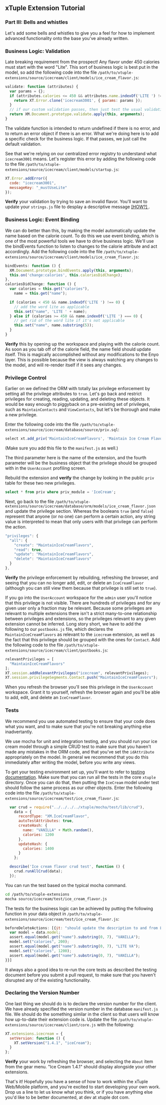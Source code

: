## xTuple Extension Tutorial
### Part III: Bells and whistles

Let's add some bells and whistles to give you a feel for how to implement advanced functionality onto the base you've already written.

### Business Logic: Validation

Late breaking requirement from the prospect! Any flavor under 450 calories must start with the word "Lite". This sort of business logic is best put in the model, so add the following code into the file `/path/to/xtuple-extensions/source/icecream/client/models/ice_cream_flavor.js`:

```javascript
validate: function (attributes) {
  var params = {};
  if (attributes.calories <= 450 && attributes.name.indexOf('LITE ') !== 0) {
    return XT.Error.clone('icecream3001', { params: params });
  }
  // if our custom validation passes, then just test the usual validation
  return XM.Document.prototype.validate.apply(this, arguments);
}
```

The validate function is intended to return undefined if there is no error, and to return an error object if there is an error. What we're doing here is to add a specific check for the business logic. If that passes, we just call the default validation.

See that we're relying on our centralized error registry to understand what `icecream3001` means. Let's register this error by adding the following code to the file `/path/to/xtuple-extensions/source/icecream/client/models/startup.js`:

```javascript
XT.Error.addError({
  code: "icecream3001",
  messageKey: "_mustUseLite"
});
```

**Verify** your validation by trying to save an invalid flavor. You'll want to update your `strings.js` file to desplay a descriptive message [ [HOW?] ](TUTORIAL-FAQ.md#how-do-i-update-the-strings-file).

### Business Logic: Event Binding

We can do better than this, by making the model automatically update the name based on the calorie count. To do this we use event binding, which is one of the most powerful tools we have to drive business logic. We'll use the bindEvents function to listen to changes to the calorie attribute and act accordingly. Add the following code into the file `/path/to/xtuple-extensions/source/icecream/client/models/ice_cream_flavor.js`:

```javascript
bindEvents: function () {
  XM.Document.prototype.bindEvents.apply(this, arguments);
  this.on('change:calories', this.caloriesDidChange);
},
caloriesDidChange: function () {
  var calories = this.get("calories"),
    name = this.get("name");

  if (calories < 450 && name.indexOf('LITE ') !== 0) {
    // add the word lite as applicable
    this.set("name", 'LITE ' + name);
  } else if (calories >= 450 && name.indexOf('LITE ') === 0) {
    // get rid of the word lite if it's not applicable
    this.set("name", name.substring(5));
  }
}
```

**Verify** this by opening up the workspace and playing with the calorie count. As soon as you tab off of the calorie field, the name field should update itself. This is magically accomplished without any modifications to the Enyo layer. This is possible because the view is always watching any changes to the model, and will re-render itself if it sees any changes. 


### Privilege Control

Earlier on we defined the ORM with totally lax privilege enforcement by setting all the privilege attributes to `true`. Let's go back and restrict privileges for creating, reading, updating, and deleting these objects. It would be easy enough to piggyback on a pre-existing set of privileges, such as `MaintainContacts` and `ViewContacts`, but let's be thorough and make a new privilege.

Enter the following code into the file `/path/to/xtuple-extensions/source/icecream/database/source/priv.sql`:

```javascript
select xt.add_priv('MaintainIceCreamFlavors', 'Maintain Ice Cream Flavors', 'IceCream', 'Contact');
```

(Make sure you add this file to the `manifest.js` as well.)

The third parameter here is the name of the extension, and the fourth parameter will be the business object that the privilege should be grouped with in the `UserAccount` profiling screen.

Rebuild the extension and **verify** the change by looking in the public `priv` table for these two new privileges.

```sql
select * from priv where priv_module = 'IceCream';
```

Next, go back to the file `/path/to/xtuple-extensions/source/icecream/database/orm/models/ice_cream_flavor.json` and update the privilege section. Whereas the booleans `true` (and `false`) represent that anyone (or no one) can perform a certain action, any string value is interpreted to mean that only users with that privilege can perform the action.

```javascript
"privileges": {
  "all": {
    "create": "MaintainIceCreamFlavors",
    "read": true,
    "update": "MaintainIceCreamFlavors",
    "delete": "MaintainIceCreamFlavors"
  }
},
```

**Verify** the privilege enforcement by rebuilding, refreshing the browser, and seeing that you can no longer add, edit, or delete an `IceCreamFlavor` (although you can still view them because that privilege is still set to `true`). 

If you go into the `UserAccount` workspace for the `admin` user you'll notice that this privilege is not visible. There are hundreds of privileges and for any given user only a fraction may be relevant. Because some privileges are relevant to multiple extensions there isn't a strict many-to-one relationship between privileges and extensions, so the privileges relevant to any given extension cannot be inferred. Long story short, we have to add the following to our `postbooks.js` file, which declares the `MaintainIceCreamFlavors` as relevant to the `icecream` extension, as well as the fact that this privilege should be grouped with the ones for `Contact`. Add the following code to the file `/path/to/xtuple-extensions/source/icecream/client/postbooks.js`:

```javascript
relevantPrivileges = [
  "MaintainIceCreamFlavors"
];
XT.session.addRelevantPrivileges("icecream", relevantPrivileges);
XT.session.privilegeSegments.Contact.push("MaintainIceCreamFlavors");
```

When you refresh the browser you'll see this privilege in the `UserAccount` workspace. Grant it to yourself, refresh the browser again and you'll be able to add, edit, and delete an `IceCreamFlavor`.

### Tests

We recommend you use automated testing to ensure that your code does what you want, and to make sure that you're not
breaking anything else inadvertantly.

We use mocha for unit and integration testing, and you should run your ice cream model through a simple CRUD test to make sure that you haven't made any mistakes in the ORM code, and that you've set the `idAttribute` appropriately on the model. In general we recommend that you do this immediately after writing the model, before you write any views.

To get your testing environment set up, you'll want to refer to [testing documentation](https://github.com/xtuple/xtuple/wiki/Testing-Setup). Make sure that you can run all the tests in the core `xtuple` directory. Once you can do that, then putting the `IceCream` model under test should follow the same process as our other objects. Enter the following code into the file `/path/to/xtuple-extensions/source/icecream/test/ice_cream_flavor.js`:

```javascript
  var crud = require("../../../../xtuple/mocha/test/lib/crud"),
    data = {
      recordType: "XM.IceCreamFlavor",
      autoTestAttributes: true,
      createHash: {
        name: "VANILLA" + Math.random(),
        calories: 1200
      },
      updateHash: {
        calories: 1400
      }
    };

  describe('Ice cream flavor crud test', function () {
    crud.runAllCrud(data);
  });
```

You can run the test based on the typical mocha command.

```bash
cd /path/to/xtuple-extensions
mocha source/icecream/test/ice_cream_flavor.js
```

The tests for the business logic can be achieved by putting the following function in your data object in `/path/to/xtuple-extensions/source/icecream/test/ice_cream_flavor.js`:

```javascript
beforeDeleteActions: [{it: "should update the description to and from LITE", action: function (data, done) {
  var model = data.model;
  assert.equal(model.get("name").substring(0, 7), "VANILLA");
  model.set("calories", 200);
  assert.equal(model.get("name").substring(0, 7), "LITE VA");
  model.set("calories", 1200);
  assert.equal(model.get("name").substring(0, 7), "VANILLA");
}}]
```

It always also a good idea to re-run the core tests as described the testing document before you submit a pull request,
to make sure that you haven't disrupted any of the existing functionality.

### Declaring the Version Number

One last thing we should do is to declare the version number for the client. We have already specified the version number in the database `manifest.js` file. We should do the something similar in the client so that users will know how up-to-date their extension code is. Update the file `/path/to/xtuple-extensions/source/icecream/client/core.js` with the following:

```javascript
XT.extensions.icecream = {
  setVersion: function () {
    XT.setVersion("1.4.1", "iceCream");
  }
};
```

**Verify** your work by refreshing the browser, and selecting the `About` item from the gear menu. "Ice Cream 1.4.1" should display alongside your other extensions.

That's it! Hopefully you have a sense of how to work within the xTuple Web/Mobile platform, and you're excited to start developing your own work. Drop us a line to let us know what you think, or if you have anything else you'd like to be better documented, at dev at xtuple dot com.
